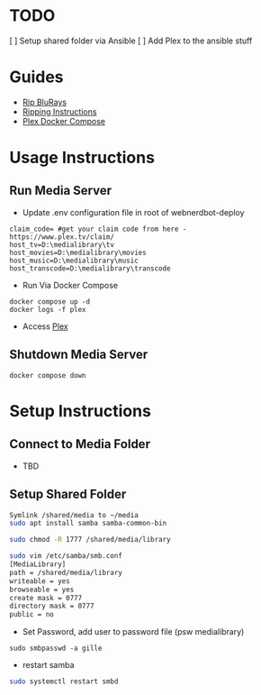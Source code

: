 # TODO
[ ] Setup shared folder via Ansible
[ ] Add Plex to the ansible stuff

# Guides

* [Rip BluRays](https://www.plexopedia.com/plex-media-server/general/how-rip-bluray-discs-stream-plex/)
* [Ripping Instructions](https://www.winxdvd.com/video-transcoder/best-handbrake-settings-for-plex.htm)
* [Plex Docker Compose](https://www.gravee.dev/en/configs/docker-compose/plex/)

# Usage Instructions

## Run Media Server


* Update .env configuration file in root of webnerdbot-deploy

```
claim_code= #get your claim code from here - https://www.plex.tv/claim/
host_tv=D:\medialibrary\tv
host_movies=D:\medialibrary\movies
host_music=D:\medialibrary\music
host_transcode=D:\medialibrary\transcode
```

* Run Via Docker Compose
```
docker compose up -d
docker logs -f plex
```

* Access [Plex](localhost:32400/web)

## Shutdown Media Server

```
docker compose down
```

# Setup Instructions

## Connect to Media Folder

* TBD

## Setup Shared Folder

```bash
Symlink /shared/media to ~/media
sudo apt install samba samba-common-bin

sudo chmod -R 1777 /shared/media/library

sudo vim /etc/samba/smb.conf
[MediaLibrary]
path = /shared/media/library
writeable = yes
browseable = yes
create mask = 0777
directory mask = 0777
public = no
```

* Set Password, add user to password file (psw medialibrary)

```
sudo smbpasswd -a gille
```

* restart samba

```bash
sudo systemctl restart smbd
```